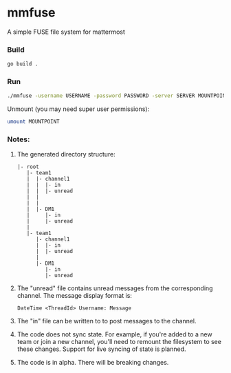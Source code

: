 # mmfuse

A simple FUSE file system for mattermost


### Build

```bash
go build .
```


### Run

```bash
./mmfuse -username USERNAME -password PASSWORD -server SERVER MOUNTPOINT
```

Unmount (you may need super user permissions):

```bash
umount MOUNTPOINT
```


### Notes:

1. The generated directory structure:

   ```
   |- root
      |- team1
      |  |- channel1
      |  |  |- in
      |  |  |- unread
      |  |
      |  |
      |  |- DM1
      |     |- in
      |     |- unread
      |
      |- team1
         |- channel1
         |  |- in
         |  |- unread
         |
         |- DM1
            |- in
            |- unread
   ```

2. The "unread" file contains unread messages from the corresponding channel.
   The message display format is:
   ```
   DateTime <ThreadId> Username: Message
   ```

3. The "in" file can be written to to post messages to the channel.

3. The code does not sync state. For example, if you're added to a new team or join a new channel,
   you'll need to remount the filesystem to see these changes. Support for live syncing of state is planned.

4. The code is in alpha. There will be breaking changes.
